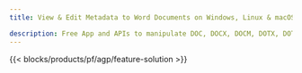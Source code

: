 ```yaml
---
title: View & Edit Metadata to Word Documents on Windows, Linux & macOS 

description: Free App and APIs to manipulate DOC, DOCX, DOCM, DOTX, DOT, RTF & ODT document properties
---
```


{{< blocks/products/pf/agp/feature-solution >}} 

